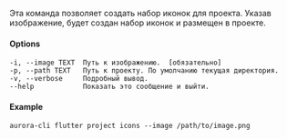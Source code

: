 Эта команда позволяет создать набор иконок для проекта.
Указав изображение, будет создан набор иконок и размещен в проекте.

#### Options

```shell
-i, --image TEXT  Путь к изображению.  [обязательно]
-p, --path TEXT   Путь к проекту. По умолчанию текущая директория.
-v, --verbose     Подробный вывод.
--help            Показать это сообщение и выйти.
```

#### Example

```shell
aurora-cli flutter project icons --image /path/to/image.png
```
